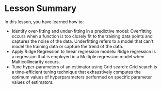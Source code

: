 <h1> Lesson Summary </h1>
In this lesson, you have learned how to:
<ul>
<li> Identify over-fitting and under-fitting in a predictive model: Overfitting occurs when a function is too closely fit to the training data points and captures the noise of the data. Underfitting refers to a model that can't model the training data or capture the trend of the data. </li>
<li> Apply Ridge Regression to linear regression models: Ridge regression is a regression that is employed in a Multiple regression model when Multicollinearity occurs.</li>
<li> Tune hyper-parameters of an estimator using Grid search: Grid search is a time-efficient tuning technique that exhaustively computes the optimum values of hyperparameters performed on specific parameter values of estimators. </li>
  
</ul>
